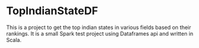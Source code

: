# TopIndianStateDF

This is a project to get the top indian states in various fields based on their rankings.
It is a small Spark test project using Dataframes api and written in Scala.
